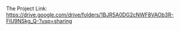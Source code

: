 The Project Link: https://drive.google.com/drive/folders/1BJR5A0DG2cNWF8VAOb3R-FlU9NSkg_Q-?usp=sharing
